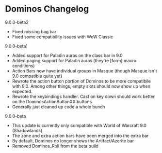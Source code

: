 # Dominos Changelog

9.0.0-beta2

* Fixed missing bag bar
* Fixed some compatibility issues with WoW Classic

9.0.0-beta1

* Added support for Paladin auras on the class bar in 9.0
* Added paging support for Paladin auras (they're \[form\] macro conditions)
* Action Bars now have individual groups in Masque (though Masque isn't 9.0 compatible quite yet)
* Rewrote the action button portion of Dominos to be more compatibile with 9.0. Among other things, empty slots should now show up when expected.
* Rewrote the keybindings handler. Cast on key down should work better on the DominosActionButtonXX buttons.
* Generally just cleaned up code a whole bunch

9.0.0-beta

* This update is currently only compatible with World of Warcraft 9.0 (Shadowlands)
* The zone and extra action bars have been merged into the extra bar
* By default, Dominos no longer shows the Artifact/Azerite bar
* Removed Dominos_Roll from the beta build

